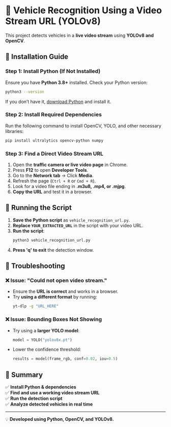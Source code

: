 # 🚀 Vehicle Recognition Using a Video Stream URL (YOLOv8)

This project detects vehicles in a **live video stream** using **YOLOv8 and OpenCV**.

## 📌 Installation Guide

### **Step 1: Install Python (If Not Installed)**
Ensure you have **Python 3.8+** installed. Check your Python version:

```bash
python3 --version
```

If you don’t have it, [download Python](https://www.python.org/downloads/) and install it.

### **Step 2: Install Required Dependencies**
Run the following command to install OpenCV, YOLO, and other necessary libraries:

```bash
pip install ultralytics opencv-python numpy
```

### **Step 3: Find a Direct Video Stream URL**
1. Open the **traffic camera or live video page** in Chrome.
2. Press **F12** to open **Developer Tools**.
3. Go to the **Network tab** → Click **Media**.
4. Refresh the page (`Ctrl + R` or `Cmd + R`).
5. Look for a video file ending in **.m3u8, .mp4, or .mjpg**.
6. **Copy the URL** and test it in a browser.

## 📌 Running the Script

1. **Save the Python script** as `vehicle_recognition_url.py`.
2. **Replace `YOUR_EXTRACTED_URL`** in the script with your video URL.
3. **Run the script**:
   ```bash
   python3 vehicle_recognition_url.py
   ```
4. **Press 'q' to exit** the detection window.

## 📌 Troubleshooting

### ❌ **Issue: "Could not open video stream."**
- Ensure the **URL is correct** and works in a browser.
- Try **using a different format** by running:
  ```bash
  yt-dlp -g "URL_HERE"
  ```

### ❌ **Issue: Bounding Boxes Not Showing**
- Try using a **larger YOLO model**:
  ```python
  model = YOLO("yolov8x.pt")
  ```
- Lower the confidence threshold:
  ```python
  results = model(frame_rgb, conf=0.02, iou=0.5)
  ```

## 🎯 Summary
✅ **Install Python & dependencies**  
✅ **Find and use a working video stream URL**  
✅ **Run the detection script**  
✅ **Analyze detected vehicles in real time**  

---

💡 **Developed using Python, OpenCV, and YOLOv8.**
